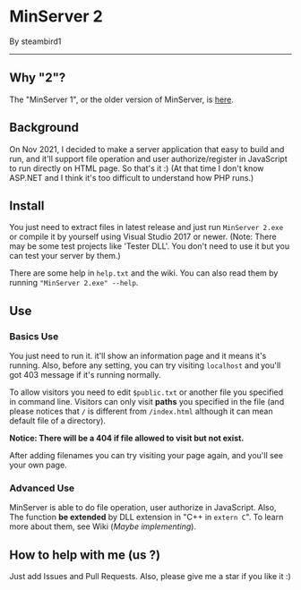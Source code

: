 # MinServer 2
By steambird1

-----
## Why "2"?
The "MinServer 1", or the older version of MinServer, is [here](https://github.com/steambird1/MinServer-Old).

## Background
On Nov 2021, I decided to make a server application that easy to build and run, and it'll support file operation and user authorize/register in JavaScript to run directly on HTML page.
So that's it :)
(At that time I don't know ASP.NET and I think it's too difficult to understand how PHP runs.)

## Install
You just need to extract files in latest release and just run `MinServer 2.exe` or compile it by yourself using Visual Studio 2017 or newer.
(Note: There may be some test projects like 'Tester DLL'. You don't need to use it but you can test your server by them.)

There are some help in `help.txt` and the wiki. You can also read them by running `"MinServer 2.exe" --help`.

## Use
### Basics Use
You just need to run it. it'll show an information page and it means it's running.
Also, before any setting, you can try visiting `localhost` and you'll got 403 message if it's running normally.

To allow visitors you need to edit `$public.txt` or another file you specified in command line.
Visitors can only visit **paths** you specified in the file (and please notices that `/` is different from `/index.html` although it can mean default file of a directory).

**Notice: There will be a 404 if file allowed to visit but not exist.**

After adding filenames you can try visiting your page again, and you'll see your own page.

### Advanced Use
MinServer is able to do file operation, user authorize in JavaScript.
Also, The function **be extended** by DLL extension in "C++ in `extern C`".
To learn more about them, see Wiki (*Maybe implementing*).

## How to help with me (us ?)
Just add Issues and Pull Requests.
Also, please give me a star if you like it :)